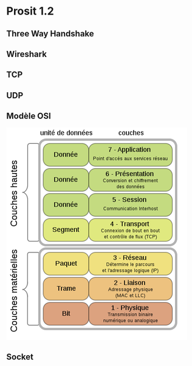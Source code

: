 Prosit 1.2
===================

Three Way Handshake
-------------


Wireshark
-------------



TCP
-------------


UDP
-------------


Modèle OSI
-------------

![Screenshot](osi.png)


Socket
-------------